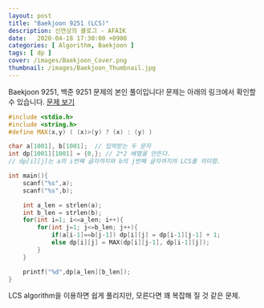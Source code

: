 ```yaml
---
layout: post
title: "Baekjoon 9251 (LCS)"
description: 신연상의 블로그 - AFAIK
date:   2020-04-18 17:30:00 +0900
categories: [ Algorithm, Baekjoon ]
tags: [ dp ]
cover: /images/Baekjoon_Cover.png
thumbnail: /images/Baekjoon_Thumbnail.jpg
---
```


Baekjoon 9251, 백준 9251 문제의 본인 풀이입니다!
문제는 아래의 링크에서 확인할 수 있습니다.
[문제 보기][prob]
<!-- more -->
``` c++
#include <stdio.h>
#include <string.h>
#define MAX(x,y) ( (x)>(y) ? (x) : (y) )

char a[1001], b[1001];  // 입력받는 두 문자
int dp[1001][1001] = {0,}; // 2*2 배열을 만든다.
// dp[i][j]는 a의 i번째 글자까지와 b의 j번째 글자까지의 LCS를 의미함.

int main(){
    scanf("%s",a);
    scanf("%s",b);

    int a_len = strlen(a);
    int b_len = strlen(b);
    for(int i=1; i<=a_len; i++){
        for(int j=1; j<=b_len; j++){
            if(a[i-1]==b[j-1]) dp[i][j] = dp[i-1][j-1] + 1;
            else dp[i][j] = MAX(dp[i][j-1], dp[i-1][j]);
        }
    }

    printf("%d",dp[a_len][b_len]);
}
```

LCS algorithm을 이용하면 쉽게 풀리지만, 모른다면 꽤 복잡해 질 것 같은 문제.

[prob]: https://www.acmicpc.net/problem/9251